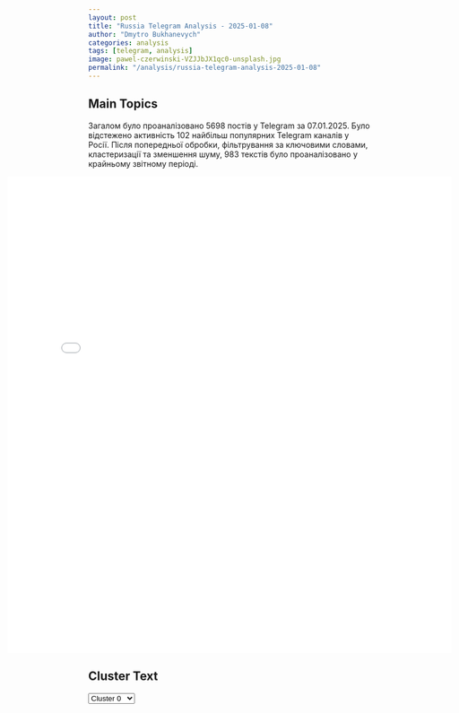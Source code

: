 ```yaml
---
layout: post
title: "Russia Telegram Analysis - 2025-01-08"
author: "Dmytro Bukhanevych"
categories: analysis
tags: [telegram, analysis]
image: pawel-czerwinski-VZJJbJX1qc0-unsplash.jpg
permalink: "/analysis/russia-telegram-analysis-2025-01-08"
---
```


<style>
    /* Adjusting iframe-container styles */
    .wide-iframe-container {
        width: calc(100% + 30vw);  /* Extending the width */
        margin-left: -15vw;       /* Negative margin to push to the left */
        overflow: hidden;         /* In case the iframe content spills over */
    }

    .wide-iframe-container iframe {
        width: 100%;  /* Making the iframe take the full width of its container */
        border: none; /* Removing any borders from the iframe */
    }

    /* Toggle mechanism */
    .hidden {
        display: none;
    }
    
    .show-content-target:checked + .show-content {
        display: block;
    }
</style>

<h2>Main Topics</h2>
<p>Загалом було проаналізовано 5698 постів у Telegram за 07.01.2025. Було відстежено активність 102 найбільш популярних Telegram каналів у Росії. Після попередньої обробки, фільтрування за ключовими словами, кластеризації та зменшення шуму, 983 текстів було проаналізовано у крайньому звітному періоді.</p>
<!-- Embedding Main Plotly Visualization -->
<div class="wide-iframe-container">
    <iframe src="{{site.baseurl}}/visualizations/2025-01-08/fig_topics_time.html" height="850"></iframe>
</div>


<h2>Cluster Text</h2>

<!-- Dropdown to select a cluster -->
<select id="clusterSelector" onchange="displayClusterText()">
<option value="0">Cluster 0</option><option value="1">Cluster 1</option><option value="2">Cluster 2</option><option value="3">Cluster 3</option><option value="4">Cluster 4</option><option value="5">Cluster 5</option><option value="6">Cluster 6</option><option value="7">Cluster 7</option><option value="8">Cluster 8</option><option value="9">Cluster 9</option><option value="10">Cluster 10</option><option value="11">Cluster 11</option><option value="12">Cluster 12</option><option value="13">Cluster 13</option><option value="14">Cluster 14</option>
</select>

<!-- Display area for the selected cluster's text -->
<div id="clusterTextDisplay" class="hidden"></div>

<script type="text/javascript">
    var clusterDetails = {"0": "<b>Total Posts:</b> 35<br><b>Date:</b> 2025-01-07 10:42:58+00:00<br><b>Author:</b> mirnovostei_ru<br><b>Link:</b> https://t.me/s/mirnovostei_ru/9028<br><b>Subscribers:</b> 468259<br><b>Text:</b> \u0422\u0435\u043a\u0441\u0442: \u041c\u043e\u0449\u043d\u043e\u0435 \u0437\u0435\u043c\u043b\u0435\u0442\u0440\u044f\u0441\u0435\u043d\u0438\u0435 \u043f\u0440\u043e\u0438\u0437\u043e\u0448\u043b\u043e \u0432 \u0422\u0438\u0431\u0435\u0442\u0435 \u043d\u0430 \u044e\u0433\u043e-\u0437\u0430\u043f\u0430\u0434\u0435 \u041a\u041d\u0420 \u2014 53 \u0447\u0435\u043b\u043e\u0432\u0435\u043a\u0430 \u043f\u043e\u0433\u0438\u0431\u043b\u0438, \u0435\u0449\u0435 62 \u043f\u043e\u0441\u0442\u0440\u0430\u0434\u0430\u043b\u0438\u0420\u0430\u043d\u0435\u0435 \u0413\u0435\u043e\u043b\u043e\u0433\u0438\u0447\u0435\u0441\u043a\u0430\u044f \u0441\u043b\u0443\u0436\u0431\u0430 \u0421\u0428\u0410 \u0441\u043e\u043e\u0431\u0449\u0438\u043b\u0430, \u0447\u0442\u043e \u0432 \u0422\u0438\u0431\u0435\u0442\u0441\u043a\u043e\u043c \u0430\u0432\u0442\u043e\u043d\u043e\u043c\u043d\u043e\u043c \u0440\u0430\u0439\u043e\u043d\u0435 \u043d\u0430 \u0433\u0440\u0430\u043d\u0438\u0446\u0435 \u0441 \u041d\u0435\u043f\u0430\u043b\u043e\u043c \u043f\u0440\u043e\u0438\u0437\u043e\u0448\u043b\u043e \u0437\u0435\u043c\u043b\u0435\u0442\u0440\u044f\u0441\u0435\u043d\u0438\u0435 \u043c\u0430\u0433\u043d\u0438\u0442\u0443\u0434\u043e\u0439 7,1. \u041e\u043d\u043e \u043f\u0440\u0438\u0432\u0435\u043b\u043e \u043a \u043c\u043d\u043e\u0433\u043e\u0447\u0438\u0441\u043b\u0435\u043d\u043d\u044b\u043c \u0440\u0430\u0437\u0440\u0443\u0448\u0435\u043d\u0438\u044f\u043c. \u0412\u043b\u0430\u0441\u0442\u0438 \u043e\u0440\u0433\u0430\u043d\u0438\u0437\u043e\u0432\u0430\u043b\u0438 \u043f\u043e\u0438\u0441\u043a\u043e\u0432\u043e-\u0441\u043f\u0430\u0441\u0430\u0442\u0435\u043b\u044c\u043d\u044b\u0435 \u0440\u0430\u0431\u043e\u0442\u044b, \u043d\u0430\u0447\u0430\u0442\u0430 \u044d\u0432\u0430\u043a\u0443\u0430\u0446\u0438\u044f \u043d\u0430\u0441\u0435\u043b\u0435\u043d\u0438\u044f.\ud83d\udd25 \u041c\u0438\u0440 \u041d\u043e\u0432\u043e\u0441\u0442\u0435\u0439. \u041f\u043e\u0434\u043f\u0438\u0441\u0430\u0442\u044c\u0441\u044f", "1": "<b>Total Posts:</b> 221<br><b>Date:</b> 2025-01-07 15:12:01+00:00<br><b>Author:</b> pravda_gerashchenko<br><b>Link:</b> https://t.me/s/Pravda_Gerashchenko/107139<br><b>Subscribers:</b> 492784<br><b>Text:</b> \u0422\u0435\u043a\u0441\u0442: \u203c\ufe0f\ud83d\udca5\u0412\u0421\u0423 \u043d\u0430\u043d\u0435\u0441\u043b\u0438 \u0443\u0434\u0430\u0440 \u043f\u043e \u043a\u043e\u043c\u0430\u043d\u0434\u043d\u043e\u043c\u0443 \u043f\u0443\u043d\u043a\u0442\u0443 \u0440\u043e\u0441\u0441\u0438\u0439\u0441\u043a\u043e\u0439 810-\u0439 \u043e\u0442\u0434\u0435\u043b\u044c\u043d\u043e\u0439 \u0431\u0440\u0438\u0433\u0430\u0434\u044b \u043c\u043e\u0440\u0441\u043a\u043e\u0439 \u043f\u0435\u0445\u043e\u0442\u044b \u0432 \u041a\u0443\u0440\u0441\u043a\u043e\u0439 \u043e\u0431\u043b\u0430\u0441\u0442\u0438\u0412\u044b\u0441\u043e\u043a\u043e\u0442\u043e\u0447\u043d\u044b\u0439 \u0443\u0434\u0430\u0440 \u043f\u0440\u043e\u0438\u0437\u0432\u0435\u0434\u0435\u043d \u0432 \u0440\u0430\u0439\u043e\u043d\u0435 \u043d\u0430\u0441\u0435\u043b\u0435\u043d\u043d\u043e\u0433\u043e \u043f\u0443\u043d\u043a\u0442\u0430 \u0411\u0435\u043b\u0430\u044f, \u0443\u0442\u043e\u0447\u043d\u0438\u043b\u0438 \u0432 \u0413\u0435\u043d\u0448\u0442\u0430\u0431\u0435 \u0412\u0421\u0423.\u041e\u0442\u043c\u0435\u0447\u0430\u0435\u0442\u0441\u044f, \u0447\u0442\u043e \u0442\u0430\u043a\u0438\u0435 \u043e\u0433\u043d\u0435\u0432\u044b\u0435 \u043f\u043e\u0440\u0430\u0436\u0435\u043d\u0438\u044f \u044f\u0432\u043b\u044f\u044e\u0442\u0441\u044f \u043d\u0435\u043e\u0442\u044a\u0435\u043c\u043b\u0435\u043c\u043e\u0439 \u0447\u0430\u0441\u0442\u044c\u044e \u0431\u043e\u0435\u0432\u044b\u0445 \u043e\u043f\u0435\u0440\u0430\u0446\u0438\u0439 \u043f\u043e\u0434\u0440\u0430\u0437\u0434\u0435\u043b\u0435\u043d\u0438\u0439 \u0421\u0438\u043b \u043e\u0431\u043e\u0440\u043e\u043d\u044b \u0423\u043a\u0440\u0430\u0438\u043d\u044b, \u043a\u043e\u0442\u043e\u0440\u044b\u0435 \u0432\u0435\u0434\u0443\u0442 \u0431\u043e\u0435\u0432\u044b\u0435 \u0434\u0435\u0439\u0441\u0442\u0432\u0438\u044f \u043d\u0430 \u0442\u0435\u0440\u0440\u0438\u0442\u043e\u0440\u0438\u0438 \u0420\u0424.\ud83d\ude80 \u041f\u043e\u0434\u043f\u0438\u0441\u0430\u0442\u044c\u0441\u044f / Eng Twitter / YouTube / Eng \u0422elegram", "2": "<b>Total Posts:</b> 28<br><b>Date:</b> 2025-01-07 06:45:01+00:00<br><b>Author:</b> readovkanews<br><b>Link:</b> https://t.me/s/readovkanews/91633<br><b>Subscribers:</b> 2915397<br><b>Text:</b> \u0422\u0435\u043a\u0441\u0442: \u041f\u0443\u0442\u0438\u043d \u0432 \u0420\u043e\u0436\u0434\u0435\u0441\u0442\u0432\u0435\u043d\u0441\u043a\u0443\u044e \u043d\u043e\u0447\u044c \u043f\u043e\u043f\u0440\u043e\u0441\u0438\u043b \u041f\u0430\u0442\u0440\u0438\u0430\u0440\u0445\u0430 \u041a\u0438\u0440\u0438\u043b\u043b\u0430 \u043e\u0441\u0432\u044f\u0442\u0438\u0442\u044c \u043d\u0430\u0442\u0435\u043b\u044c\u043d\u044b\u0435 \u043a\u0440\u0435\u0441\u0442\u044b \u0434\u043b\u044f \u043a\u043e\u043c\u0430\u043d\u0434\u0443\u044e\u0449\u0438\u0445 \u0433\u0440\u0443\u043f\u043f\u0438\u0440\u043e\u0432\u043a\u0430\u043c\u0438 \u0440\u0443\u0441\u0441\u043a\u043e\u0439 \u0430\u0440\u043c\u0438\u0438\u0412 \u0420\u043e\u0436\u0434\u0435\u0441\u0442\u0432\u0435\u043d\u0441\u043a\u0443\u044e \u043d\u043e\u0447\u044c \u0432 \u0445\u0440\u0430\u043c\u0435 \u0425\u0440\u0438\u0441\u0442\u0430 \u0421\u043f\u0430\u0441\u0438\u0442\u0435\u043b\u044f \u0412\u043b\u0430\u0434\u0438\u043c\u0438\u0440 \u041f\u0443\u0442\u0438\u043d \u043f\u043e\u0437\u0434\u0440\u0430\u0432\u0438\u043b \u0441 \u043f\u0440\u0430\u0437\u0434\u043d\u0438\u043a\u043e\u043c \u041f\u0430\u0442\u0440\u0438\u0430\u0440\u0445\u0430 \u041c\u043e\u0441\u043a\u043e\u0432\u0441\u043a\u043e\u0433\u043e \u0438 \u0432\u0441\u0435\u044f \u0420\u0443\u0441\u0438 \u0438 \u043e\u0431\u0440\u0430\u0442\u0438\u043b\u0441\u044f \u043a \u043d\u0435\u043c\u0443 \u0441 \u043f\u0440\u043e\u0441\u044c\u0431\u043e\u0439 \u2014 \u043e\u0441\u0432\u044f\u0442\u0438\u0442\u044c \u043d\u0430\u0442\u0435\u043b\u044c\u043d\u044b\u0435 \u043a\u0440\u0435\u0441\u0442\u044b \u0434\u043b\u044f \u043a\u043e\u043c\u0430\u043d\u0434\u0443\u044e\u0449\u0438\u0445 \u0433\u0440\u0443\u043f\u043f\u0438\u0440\u043e\u0432\u043a\u0430\u043c\u0438 \u0432\u043e\u0439\u0441\u043a, \u0432\u044b\u043f\u043e\u043b\u043d\u044f\u044e\u0449\u0438\u0445 \u043e\u0441\u043e\u0431\u043e \u0432\u0430\u0436\u043d\u044b\u0435 \u0437\u0430\u0434\u0430\u0447\u0438 \u0432 \u0437\u043e\u043d\u0435 \u0421\u0412\u041e.\u0414\u043e \u044d\u0442\u043e\u0433\u043e \u043f\u0440\u0435\u0437\u0438\u0434\u0435\u043d\u0442 \u043f\u043e\u0441\u0435\u0442\u0438\u043b \u0431\u043e\u0433\u043e\u0441\u043b\u0443\u0436\u0435\u043d\u0438\u0435 \u0432 \u0445\u0440\u0430\u043c\u0435 \u0432\u0435\u043b\u0438\u043a\u043e\u043c\u0443\u0447\u0435\u043d\u0438\u043a\u0430 \u0413\u0435\u043e\u0440\u0433\u0438\u044f \u041f\u043e\u0431\u0435\u0434\u043e\u043d\u043e\u0441\u0446\u0430 \u043d\u0430 \u041f\u043e\u043a\u043b\u043e\u043d\u043d\u043e\u0439 \u0433\u043e\u0440\u0435 \u0432 \u041c\u043e\u0441\u043a\u0432\u0435. \u0412\u043c\u0435\u0441\u0442\u0435 \u0441 \u0433\u043b\u0430\u0432\u043e\u0439 \u0433\u043e\u0441\u0443\u0434\u0430\u0440\u0441\u0442\u0432\u0430 \u0432 \u0441\u0432\u044f\u0449\u0435\u043d\u043d\u043e\u043c \u043c\u0435\u0441\u0442\u0435 \u0431\u044b\u043b\u0438 \u0431\u043e\u0439\u0446\u044b \u0412\u0421 \u0420\u0424, \u0438\u0445 \u0441\u0435\u043c\u044c\u0438, \u0430 \u0442\u0430\u043a\u0436\u0435 \u0432\u043e\u043b\u043e\u043d\u0442\u0435\u0440\u044b, \u0441 \u043a\u043e\u0442\u043e\u0440\u044b\u043c\u0438 \u041f\u0443\u0442\u0438\u043d \u0432\u0441\u0442\u0440\u0435\u0447\u0430\u043b\u0441\u044f \u0432 \u0440\u0430\u043c\u043a\u0430\u0445 \u043c\u0435\u0440\u043e\u043f\u0440\u0438\u044f\u0442\u0438\u0439 \u0413\u043e\u0434\u0430 \u0441\u0435\u043c\u044c\u0438. \u041f\u0440\u0435\u0437\u0438\u0434\u0435\u043d\u0442 \u043f\u043e\u0437\u0434\u0440\u0430\u0432\u0438\u043b \u043f\u0440\u0430\u0432\u043e\u0441\u043b\u0430\u0432\u043d\u044b\u0445 \u0445\u0440\u0438\u0441\u0442\u0438\u0430\u043d \u0441 \u0420\u043e\u0436\u0434\u0435\u0441\u0442\u0432\u043e\u043c \u0432 \u0441\u043f\u0435\u0446\u0438\u0430\u043b\u044c\u043d\u043e\u0439 \u0442\u0435\u043b\u0435\u0433\u0440\u0430\u043c\u043c\u0435.", "3": "<b>Total Posts:</b> 60<br><b>Date:</b> 2025-01-07 15:33:59+00:00<br><b>Author:</b> solovievlive<br><b>Link:</b> https://t.me/s/SolovievLive/307583<br><b>Subscribers:</b> 1307487<br><b>Text:</b> \u0422\u0435\u043a\u0441\u0442: \u0414\u043e\u043d\u0430\u043b\u044c\u0434 \u0422\u0440\u0430\u043c\u043f \u0437\u0430\u044f\u0432\u0438\u043b, \u0447\u0442\u043e \u0441\u0434\u0435\u043b\u043a\u0430 \u043f\u043e \u0432\u0445\u043e\u0436\u0434\u0435\u043d\u0438\u044e \u0413\u0440\u0435\u043d\u043b\u0430\u043d\u0434\u0438\u0438 \u0432 \u0441\u043e\u0441\u0442\u0430\u0432 \u0421\u0428\u0410, \u043f\u0440\u043e\u0442\u0438\u0432 \u043a\u043e\u0442\u043e\u0440\u043e\u0439 \u043a\u0430\u0442\u0435\u0433\u043e\u0440\u0438\u0447\u0435\u0441\u043a\u0438 \u0432\u044b\u0441\u0442\u0443\u043f\u0430\u0435\u0442 \u0434\u0430\u0442\u0441\u043a\u043e\u0435 \u043f\u0440\u0430\u0432\u0438\u0442\u0435\u043b\u044c\u0441\u0442\u0432\u043e, \u0434\u043e\u043b\u0436\u043d\u0430 \u0441\u043e\u0441\u0442\u043e\u044f\u0442\u044c\u0441\u044f. \u0422\u0430\u043a\u0436\u0435 \u043e\u043d \u043f\u0440\u043e\u043a\u043e\u043c\u043c\u0435\u043d\u0442\u0438\u0440\u043e\u0432\u0430\u043b \u043f\u0440\u0438\u043b\u0451\u0442 \u0441\u0432\u043e\u0435\u0433\u043e \u0441\u044b\u043d\u0430 \u043d\u0430 \u043e\u0441\u0442\u0440\u043e\u0432, \u043d\u0430\u043f\u0438\u0441\u0430\u0432 \u043d\u0430 \u0441\u0432\u043e\u0435\u0439 \u0441\u0442\u0440\u0430\u043d\u0438\u0446\u0435 \u0432 \u0441\u043e\u0446\u0438\u0430\u043b\u044c\u043d\u043e\u0439 \u0441\u0435\u0442\u0438 Truth:\"\u0414\u043e\u043d-\u043c\u043b\u0430\u0434\u0448\u0438\u0439 \u0438 \u043c\u043e\u0438 \u043f\u0440\u0435\u0434\u0441\u0442\u0430\u0432\u0438\u0442\u0435\u043b\u0438 \u0432\u044b\u0441\u0430\u0436\u0438\u0432\u0430\u044e\u0442\u0441\u044f \u0432 \u0413\u0440\u0435\u043d\u043b\u0430\u043d\u0434\u0438\u0438. \u041f\u0440\u0438\u0451\u043c \u0431\u044b\u043b \u0432\u0435\u043b\u0438\u043a\u043e\u043b\u0435\u043f\u043d\u044b\u043c. \u0418\u043c \u0438 \u0421\u0432\u043e\u0431\u043e\u0434\u043d\u043e\u043c\u0443 \u043c\u0438\u0440\u0443 \u043d\u0443\u0436\u043d\u0430 \u0431\u0435\u0437\u043e\u043f\u0430\u0441\u043d\u043e\u0441\u0442\u044c, \u0437\u0430\u0449\u0438\u0449\u0451\u043d\u043d\u043e\u0441\u0442\u044c, \u0441\u0438\u043b\u0430 \u0438 \u041c\u0418\u0420! \u042d\u0442\u043e \u0441\u0434\u0435\u043b\u043a\u0430, \u043a\u043e\u0442\u043e\u0440\u0430\u044f \u0434\u043e\u043b\u0436\u043d\u0430 \u0441\u043e\u0441\u0442\u043e\u044f\u0442\u044c\u0441\u044f. MAGA. \u0421\u0414\u0415\u041b\u0410\u0415\u041c \u0413\u0420\u0415\u041d\u041b\u0410\u041d\u0414\u0418\u042e \u0421\u041d\u041e\u0412\u0410 \u0412\u0415\u041b\u0418\u041a\u041e\u0419!\"\u270d \u041f\u043e\u0434\u043f\u0438\u0441\u044b\u0432\u0430\u0439\u0441\u044f \u043d\u0430 \u0421\u043e\u043b\u043e\u0432\u044c\u0451\u0432\u0430!", "4": "<b>Total Posts:</b> 25<br><b>Date:</b> 2025-01-07 08:45:11+00:00<br><b>Author:</b> ukr_2025_ru<br><b>Link:</b> https://t.me/s/ukr_2025_ru/229957<br><b>Subscribers:</b> 481525<br><b>Text:</b> \u0422\u0435\u043a\u0441\u0442: \u2757\u0413\u043b\u0430\u0432\u0430 \u0414\u041d\u0420 \u0414\u0435\u043d\u0438\u0441 \u041f\u0443\u0448\u0438\u043b\u0438\u043d \u0432\u043c\u0435\u0441\u0442\u0435 \u0441 \u043f\u0435\u0440\u0432\u044b\u043c \u0437\u0430\u043c\u0435\u0441\u0442\u0438\u0442\u0435\u043b\u0435\u043c \u0440\u0443\u043a\u043e\u0432\u043e\u0434\u0438\u0442\u0435\u043b\u044f \u0410\u0434\u043c\u0438\u043d\u0438\u0441\u0442\u0440\u0430\u0446\u0438\u0438 \u041f\u0440\u0435\u0437\u0438\u0434\u0435\u043d\u0442\u0430 \u0420\u043e\u0441\u0441\u0438\u0438 \u0421\u0435\u0440\u0433\u0435\u0435\u043c \u041a\u0438\u0440\u0438\u0435\u043d\u043a\u043e \u0432\u0441\u0442\u0440\u0435\u0442\u0438\u043b\u0438\u0441\u044c \u0441 \u0436\u0438\u0442\u0435\u043b\u044f\u043c\u0438 \u043e\u0441\u0432\u043e\u0431\u043e\u0436\u0434\u0451\u043d\u043d\u043e\u0439 \u0410\u0432\u0434\u0435\u0435\u0432\u043a\u0438\u041a \u0434\u0440\u0443\u0433\u0438\u043c \u043d\u043e\u0432\u043e\u0441\u0442\u044f\u043c \u043a \u044d\u0442\u043e\u043c\u0443 \u0447\u0430\u0441\u0443:\ud83d\udfe5 \u0427\u0438\u0441\u043b\u043e \u043f\u043e\u0441\u0442\u0440\u0430\u0434\u0430\u0432\u0448\u0438\u0445 \u043e\u0442 \u0430\u0442\u0430\u043a\u0438 \u0412\u0421\u0423 \u0432 \u0413\u043e\u0440\u043b\u043e\u0432\u043a\u0435 \u0432\u044b\u0440\u043e\u0441\u043b\u043e \u0434\u043e \u0441\u0435\u043c\u0438, \u0443\u0442\u043e\u0447\u043d\u0438\u043b \u0433\u043b\u0430\u0432\u0430 \u043e\u043a\u0440\u0443\u0433\u0430 \u041f\u0440\u0438\u0445\u043e\u0434\u044c\u043a\u043e;\ud83d\udfe5 \u041c\u0438\u0440\u043d\u044b\u0439 \u0436\u0438\u0442\u0435\u043b\u044c \u043f\u043e\u0433\u0438\u0431 \u0432 \u0433\u043e\u0440\u043e\u0434\u0435 \u0410\u043b\u0451\u0448\u043a\u0438 \u0425\u0435\u0440\u0441\u043e\u043d\u0441\u043a\u043e\u0439 \u043e\u0431\u043b\u0430\u0441\u0442\u0438 \u0432 \u0440\u0435\u0437\u0443\u043b\u044c\u0442\u0430\u0442\u0435 \u043e\u0431\u0441\u0442\u0440\u0435\u043b\u0430 \u0441\u043e \u0441\u0442\u043e\u0440\u043e\u043d\u044b \u0412\u0421\u0423, \u0441\u043e\u043e\u0431\u0449\u0438\u043b \u043f\u0440\u0435\u0441\u0441-\u0441\u0435\u043a\u0440\u0435\u0442\u0430\u0440\u044c \u0433\u0443\u0431\u0435\u0440\u043d\u0430\u0442\u043e\u0440\u0430 \u0412\u0430\u0441\u0438\u043b\u0435\u043d\u043a\u043e;\ud83d\udfe6 \u041b\u0443\u043a\u0430\u0448\u0435\u043d\u043a\u043e \u0432 \u0445\u043e\u0434\u0435 \u0440\u043e\u0436\u0434\u0435\u0441\u0442\u0432\u0435\u043d\u0441\u043a\u043e\u0433\u043e \u0432\u044b\u0441\u0442\u0443\u043f\u043b\u0435\u043d\u0438\u044f \u0437\u0430\u044f\u0432\u0438\u043b, \u0447\u0442\u043e \u043b\u0443\u0447\u0448\u0435 \u0442\u0430\u043a\u0430\u044f \"\u0434\u0438\u043a\u0442\u0430\u0442\u0443\u0440\u0430\", \u043a\u0430\u043a \u0432 \u0411\u0435\u043b\u0430\u0440\u0443\u0441\u0438, \u0447\u0435\u043c \u0442\u0430\u043a\u0430\u044f \"\u0434\u0435\u043c\u043e\u043a\u0440\u0430\u0442\u0438\u044f\", \u043a\u0430\u043a \u043d\u0430 \u0423\u043a\u0440\u0430\u0438\u043d\u0435;\ud83d\udfe6 \u041f\u0430\u0442\u0440\u0438\u0430\u0440\u0445 \u041c\u043e\u0441\u043a\u043e\u0432\u0441\u043a\u0438\u0439 \u0438 \u0432\u0441\u0435\u044f \u0420\u0443\u0441\u0438 \u041a\u0438\u0440\u0438\u043b\u043b \u043f\u043e\u0437\u0434\u0440\u0430\u0432\u0438\u043b \u041f\u0443\u0442\u0438\u043d\u0430 \u0441 \u0420\u043e\u0436\u0434\u0435\u0441\u0442\u0432\u043e\u043c. \u0422\u0435\u043b\u0435\u0433\u0440\u0430\u043c\u043c\u0430 \u043e\u043f\u0443\u0431\u043b\u0438\u043a\u043e\u0432\u0430\u043d\u0430 \u043d\u0430 \u0441\u0430\u0439\u0442\u0435 \u041c\u043e\u0441\u043a\u043e\u0432\u0441\u043a\u043e\u0433\u043e \u043f\u0430\u0442\u0440\u0438\u0430\u0440\u0445\u0430\u0442\u0430.\u041f\u0440\u0435\u0434\u0441\u0442\u043e\u044f\u0442\u0435\u043b\u044c \u0420\u041f\u0426 \u043f\u043e\u0436\u0435\u043b\u0430\u043b \u043f\u0440\u0435\u0437\u0438\u0434\u0435\u043d\u0442\u0443 \u043a\u0440\u0435\u043f\u043a\u043e\u0433\u043e \u0437\u0434\u043e\u0440\u043e\u0432\u044c\u044f \u0438 \"\u0449\u0435\u0434\u0440\u043e\u0439 \u043f\u043e\u043c\u043e\u0449\u0438 \u0411\u043e\u0436\u0438\u0435\u0439\" \u0432 \u043e\u0442\u0432\u0435\u0442\u0441\u0442\u0432\u0435\u043d\u043d\u043e\u0439 \u0440\u0430\u0431\u043e\u0442\u0435 \u043d\u0430 \u0431\u043b\u0430\u0433\u043e \u0420\u043e\u0441\u0441\u0438\u0438;\ud83d\udfe6 \u0417\u0430\u043f\u0430\u0441\u044b \u0433\u0430\u0437\u0430 \u0432 \u043f\u043e\u0434\u0437\u0435\u043c\u043d\u044b\u0445 \u0445\u0440\u0430\u043d\u0438\u043b\u0438\u0449\u0430\u0445 \u0415\u0432\u0440\u043e\u043f\u044b \u043e\u043f\u0443\u0441\u0442\u0438\u043b\u0438\u0441\u044c \u043d\u0438\u0436\u0435 70%, \u0430 \u0442\u0435\u043c\u043f\u044b \u043e\u0442\u0431\u043e\u0440\u0430 \u0441 \u043d\u0430\u0447\u0430\u043b\u0430 \u043e\u0442\u043e\u043f\u0438\u0442\u0435\u043b\u044c\u043d\u043e\u0433\u043e \u0441\u0435\u0437\u043e\u043d\u0430 \u043f\u0440\u0438\u043c\u0435\u0440\u043d\u043e \u043d\u0430 30% \u0432\u044b\u0448\u0435 \u0441\u0440\u0435\u0434\u043d\u0435\u0433\u043e \u0437\u043d\u0430\u0447\u0435\u043d\u0438\u044f \u0437\u0430 \u043f\u0440\u0435\u0434\u044b\u0434\u0443\u0449\u0438\u0435 \u043f\u044f\u0442\u044c \u043b\u0435\u0442, \u0441\u0432\u0438\u0434\u0435\u0442\u0435\u043b\u044c\u0441\u0442\u0432\u0443\u044e\u0442 \u0434\u0430\u043d\u043d\u044b\u0435 GIE.", "5": "<b>Total Posts:</b> 16<br><b>Date:</b> 2025-01-07 17:26:51+00:00<br><b>Author:</b> dmitrynikotin<br><b>Link:</b> https://t.me/s/dmitrynikotin/28472<br><b>Subscribers:</b> 719857<br><b>Text:</b> \u0422\u0435\u043a\u0441\u0442: \u26a1\ufe0f\u0422\u0440\u0430\u043c\u043f \u043d\u0430\u0434\u0435\u0435\u0442\u0441\u044f \u043e\u0441\u0442\u0430\u043d\u043e\u0432\u0438\u0442\u044c \u0443\u043a\u0440\u0430\u0438\u043d\u0441\u043a\u0438\u0439 \u043a\u043e\u043d\u0444\u043b\u0438\u043a\u0442 \u0437\u0430 \u043f\u043e\u043b\u0433\u043e\u0434\u0430\u00ab\u041d\u0430\u0434\u0435\u044e\u0441\u044c, \u0447\u0442\u043e \u0437\u0430 \u0448\u0435\u0441\u0442\u044c \u043c\u0435\u0441\u044f\u0446\u0435\u0432 \u0443\u0434\u0430\u0441\u0442\u0441\u044f\u00bb, \u0437\u0430\u044f\u0432\u0438\u043b \u0422\u0440\u0430\u043c\u043f.\u0411\u044b\u043b\u043e 24 \u0447\u0430\u0441\u0430 \ud83d\ude02\ud83d\udcf1\u0414\u043c\u0438\u0442\u0440\u0438\u0439 \u041d\u0438\u043a\u043e\u0442\u0438\u043d. \u041f\u043e\u0434\u043f\u0438\u0441\u0430\u0442\u044c\u0441\u044f!", "6": "<b>Total Posts:</b> 32<br><b>Date:</b> 2025-01-07 17:14:50+00:00<br><b>Author:</b> ejdailyru<br><b>Link:</b> https://t.me/s/ejdailyru/293903<br><b>Subscribers:</b> 551151<br><b>Text:</b> \u0422\u0435\u043a\u0441\u0442: \u0422\u0440\u0430\u043c\u043f \u0437\u0430\u044f\u0432\u0438\u043b, \u0447\u0442\u043e \"\u043f\u043e\u043d\u0438\u043c\u0430\u0435\u0442 \u0447\u0443\u0432\u0441\u0442\u0432\u0430 \u0420\u043e\u0441\u0441\u0438\u0438\", \u0437\u0430\u044f\u0432\u043b\u044f\u044e\u0449\u0435\u0439 \u043e \u043d\u0435\u0434\u043e\u043f\u0443\u0441\u0442\u0438\u043c\u043e\u0441\u0442\u0438 \u0432\u0441\u0442\u0443\u043f\u043b\u0435\u043d\u0438\u044f \u0423\u043a\u0440\u0430\u0438\u043d\u044b \u0432 \u0440\u044f\u0434\u044b \u0441\u0442\u0440\u0430\u043d \u041d\u0410\u0422\u041e. \u041e\u043d \u0442\u0430\u043a\u0436\u0435 \u0440\u0430\u0441\u0441\u043a\u0430\u0437\u0430\u043b, \u0447\u0442\u043e \u0430\u0434\u043c\u0438\u043d\u0438\u0441\u0442\u0440\u0430\u0446\u0438\u044f \u0411\u0430\u0439\u0434\u0435\u043d\u0430 \u0434\u043e\u043f\u0443\u0441\u0442\u0438\u043b\u0430 \u043c\u043d\u043e\u0433\u043e \u043e\u0448\u0438\u0431\u043e\u043a \u0432 \u043f\u0435\u0440\u0435\u0433\u043e\u0432\u043e\u0440\u0430\u0445 \u043e \u0432\u043e\u0437\u043c\u043e\u0436\u043d\u043e\u043c \u0432\u0441\u0442\u0443\u043f\u043b\u0435\u043d\u0438\u0438 \u0423\u043a\u0440\u0430\u0438\u043d\u044b \u0432 \u041d\u0410\u0422\u041e. @ejdailyru", "7": "<b>Total Posts:</b> 29<br><b>Date:</b> 2025-01-07 17:21:12+00:00<br><b>Author:</b> petrovtel<br><b>Link:</b> https://t.me/s/petrovtel/62935<br><b>Subscribers:</b> 552763<br><b>Text:</b> \u0422\u0435\u043a\u0441\u0442: \u0414\u043e\u043d\u0430\u043b\u044c\u0434 \u0422\u0440\u0430\u043c\u043f \u0437\u0430\u044f\u0432\u0438\u043b, \u0447\u0442\u043e \u043f\u0435\u0440\u0435\u0438\u043c\u0435\u043d\u0443\u0435\u0442 \u00ab\u041c\u0435\u043a\u0441\u0438\u043a\u0430\u043d\u0441\u043a\u0438\u0439 \u0437\u0430\u043b\u0438\u0432\u00bb \u0432 \u00ab\u0417\u0430\u043b\u0438\u0432 \u0410\u043c\u0435\u0440\u0438\u043a\u0438\u00bb\u0422\u0430\u043a\u0436\u0435 \u043e\u043d \u0441\u043e\u043e\u0431\u0449\u0438\u043b, \u0447\u0442\u043e \u0443\u0436\u0435 \u0432\u0435\u0434\u0451\u0442 \u043e\u0431\u0441\u0443\u0436\u0434\u0435\u043d\u0438\u0435 \u0441 \u0432\u043b\u0430\u0441\u0442\u044f\u043c\u0438 \u041f\u0430\u043d\u0430\u043c\u044b \u043f\u043e \u0432\u043e\u043f\u0440\u043e\u0441\u0443 \u041f\u0430\u043d\u0430\u043c\u0441\u043a\u043e\u0433\u043e \u043a\u0430\u043d\u0430\u043b\u0430, \u043a\u043e\u0442\u043e\u0440\u044b\u0439 \u043d\u0430\u043c\u0435\u0440\u0435\u043d \u0432\u0435\u0440\u043d\u0443\u0442\u044c \u043f\u043e\u0434 \u043a\u043e\u043d\u0442\u0440\u043e\u043b\u044c \u0421\u0428\u0410.\u041a\u0440\u043e\u043c\u0435 \u0442\u043e\u0433\u043e, \u0422\u0440\u0430\u043c\u043f \u0441\u043e\u0431\u0438\u0440\u0430\u0435\u0442\u0441\u044f \u0432\u0432\u0435\u0441\u0442\u0438 \u00ab\u043e\u0447\u0435\u043d\u044c \u0437\u043d\u0430\u0447\u0438\u0442\u0435\u043b\u044c\u043d\u044b\u0435\u00bb \u043f\u043e\u0448\u043b\u0438\u043d\u044b \u043d\u0430 \u0438\u043c\u043f\u043e\u0440\u0442 \u0438\u0437 \u041a\u0430\u043d\u0430\u0434\u044b \u0438 \u041c\u0435\u043a\u0441\u0438\u043a\u0438.\u0422\u0430\u043a\u0436\u0435 \u0422\u0440\u0430\u043c\u043f \u0437\u0430\u044f\u0432\u0438\u043b, \u0447\u0442\u043e \u0441\u0434\u0435\u043b\u043a\u0430 \u043f\u043e \u0432\u0445\u043e\u0436\u0434\u0435\u043d\u0438\u044e \u0432 \u0441\u043e\u0441\u0442\u0430\u0432 \u0421\u0428\u0410 \u0413\u0440\u0435\u043d\u043b\u0430\u043d\u0434\u0438\u0438 \u0434\u043e\u043b\u0436\u043d\u0430 \u0441\u043e\u0441\u0442\u043e\u044f\u0442\u044c\u0441\u044f, \u043f\u0440\u0438\u0437\u0432\u0430\u0432 \u0441\u0434\u0435\u043b\u0430\u0442\u044c \u043e\u0441\u0442\u0440\u043e\u0432 \u00ab\u0441\u043d\u043e\u0432\u0430 \u0432\u0435\u043b\u0438\u043a\u0438\u043c\u00bb.\u041a\u041a \ud83d\udc00", "8": "<b>Total Posts:</b> 18<br><b>Date:</b> 2025-01-07 07:36:56+00:00<br><b>Author:</b> dmitrynikotin<br><b>Link:</b> https://t.me/s/dmitrynikotin/28433<br><b>Subscribers:</b> 719857<br><b>Text:</b> \u0422\u0435\u043a\u0441\u0442: \u0411\u0443\u0434\u0443\u0449\u0438\u0439 \u0441\u043f\u0435\u0446\u043f\u043e\u0441\u043b\u0430\u043d\u043d\u0438\u043a \u0438\u0437\u0431\u0440\u0430\u043d\u043d\u043e\u0433\u043e \u043f\u0440\u0435\u0437\u0438\u0434\u0435\u043d\u0442\u0430 \u0421\u0428\u0410 \u0414\u043e\u043d\u0430\u043b\u044c\u0434\u0430 \u0422\u0440\u0430\u043c\u043f\u0430 \u043f\u043e \u0423\u043a\u0440\u0430\u0438\u043d\u0435 \u041a\u0438\u0442 \u041a\u0435\u043b\u043b\u043e\u0433 \u0440\u0435\u0448\u0438\u043b \u043e\u0442\u043b\u043e\u0436\u0438\u0442\u044c \u0440\u0430\u043d\u0435\u0435 \u0430\u043d\u043e\u043d\u0441\u0438\u0440\u043e\u0432\u0430\u043d\u043d\u044b\u0439 \u0432\u0438\u0437\u0438\u0442 \u0432 \u041a\u0438\u0435\u0432 \u0438 \u0434\u0440\u0443\u0433\u0438\u0435 \u0435\u0432\u0440\u043e\u043f\u0435\u0439\u0441\u043a\u0438\u0435 \u0441\u0442\u043e\u043b\u0438\u0446\u044b \u0434\u043e \u0438\u043d\u0430\u0443\u0433\u0443\u0440\u0430\u0446\u0438\u0438 \u043f\u043e\u043b\u0438\u0442\u0438\u043a\u0430, \u043a\u043e\u0442\u043e\u0440\u0430\u044f \u043d\u0430\u043c\u0435\u0447\u0435\u043d\u0430 \u043d\u0430 20 \u044f\u043d\u0432\u0430\u0440\u044f, \u043f\u0438\u0448\u0435\u0442 Reuters, \u0441\u0441\u044b\u043b\u0430\u044f\u0441\u044c \u043d\u0430 \u0447\u0435\u0442\u044b\u0440\u0435 \u0438\u0441\u0442\u043e\u0447\u043d\u0438\u043a\u0430, \u0437\u043d\u0430\u043a\u043e\u043c\u044b\u0445 \u0441 \u0441\u0438\u0442\u0443\u0430\u0446\u0438\u0435\u0439. \u041f\u0440\u0438\u0447\u0438\u043d\u044b \u044d\u0442\u043e\u0433\u043e \u0440\u0435\u0448\u0435\u043d\u0438\u044f \u043e\u043d\u0438 \u043d\u0435 \u0440\u0430\u0441\u043a\u0440\u044b\u043b\u0438. \u041f\u043e \u0434\u0430\u043d\u043d\u044b\u043c Bloomberg, \u043f\u043e\u0441\u043b\u0435 \u043f\u043e\u0435\u0437\u0434\u043a\u0438 \u043d\u0430 \u0423\u043a\u0440\u0430\u0438\u043d\u0443 \u043f\u0440\u0435\u0434\u0441\u0442\u0430\u0432\u0438\u0442\u0435\u043b\u044c \u0422\u0440\u0430\u043c\u043f\u0430 \u0433\u043e\u0442\u043e\u0432 \u043f\u043e\u0441\u0435\u0442\u0438\u0442\u044c \u041c\u043e\u0441\u043a\u0432\u0443, \u0435\u0441\u043b\u0438 \u0435\u0433\u043e \u043f\u0440\u0438\u0433\u043b\u0430\u0441\u044f\u0442.\ud83d\udcf1\u0414\u043c\u0438\u0442\u0440\u0438\u0439 \u041d\u0438\u043a\u043e\u0442\u0438\u043d. \u041f\u043e\u0434\u043f\u0438\u0441\u0430\u0442\u044c\u0441\u044f!", "9": "<b>Total Posts:</b> 33<br><b>Date:</b> 2025-01-07 19:40:11+00:00<br><b>Author:</b> moskva_kazan_belgorod_kursk_omsk<br><b>Link:</b> https://t.me/s/Moskva_kazan_belgorod_kursk_omsk/49445<br><b>Subscribers:</b> 1569916<br><b>Text:</b> \u0422\u0435\u043a\u0441\u0442: \ud83d\udd1e \u0415\u0449\u0451 \u043a\u0430\u0434\u0440\u044b \u0440\u0435\u0437\u0443\u043b\u044c\u0442\u0430\u0442\u0430 \u043a\u043e\u043d\u0442\u0440\u043d\u0430\u0441\u0442\u0443\u043f\u0430 \u0412\u0421\u0423 \u0432 \u041a\u0443\u0440\u0441\u043a\u043e\u0439 \u043e\u0431\u043b\u0430\u0441\u0442\u0438.\u0412 \u043a\u0430\u0434\u0440\u0435 \u0443\u043d\u0438\u0447\u0442\u043e\u0436\u0435\u043d\u043d\u044b\u0435 \u0443\u043a\u0440\u0430\u0438\u043d\u0441\u043a\u0438\u0435 \u0432\u043e\u0435\u043d\u043d\u043e\u0441\u043b\u0443\u0436\u0430\u0449\u0438\u0435, \u043d\u0435\u0441\u043a\u043e\u043b\u044c\u043a\u043e \u0431\u0440\u043e\u043d\u0435\u0430\u0432\u0442\u043e\u043c\u043e\u0431\u0438\u043b\u0435\u0439 \u0438 \u0442\u0440\u043e\u0444\u0435\u0438, \u0437\u0430\u0445\u0432\u0430\u0447\u0435\u043d\u043d\u044b\u0435 \u0420\u043e\u0441\u0441\u0438\u0439\u0441\u043a\u0438\u043c\u0438 \u0431\u043e\u0439\u0446\u0430\u043c\u0438.\ud83c\uddf7\ud83c\uddfa \u041f\u043e\u0434\u043f\u0438\u0441\u0430\u0442\u044c\u0441\u044f \u043d\u0430 \u0420\u041e\u0421\u0421\u0418\u042e \u0421\u0415\u0419\u0427\u0410\u0421", "10": "<b>Total Posts:</b> 77<br><b>Date:</b> 2025-01-07 21:34:02+00:00<br><b>Author:</b> treugolniklpr<br><b>Link:</b> https://t.me/s/treugolniklpr/79976<br><b>Subscribers:</b> 728936<br><b>Text:</b> \u0422\u0435\u043a\u0441\u0442: \u041a\u0440\u0430\u0441\u043d\u043e\u0434\u0430\u0440\u0441\u043a\u0438\u0439 \u043a\u0440\u0430\u0439 \u043e\u043f\u0430\u0441\u043d\u043e\u0441\u0442\u044c \u043f\u043e \u0411\u041f\u041b\u0410", "11": "<b>Total Posts:</b> 48<br><b>Date:</b> 2025-01-07 00:08:46+00:00<br><b>Author:</b> radarrussiia<br><b>Link:</b> https://t.me/s/radarrussiia/17000<br><b>Subscribers:</b> 569876<br><b>Text:</b> \u0422\u0435\u043a\u0441\u0442: \u0421\u0443\u0437\u0435\u043c\u043a\u0430 \u0422\u0440\u0443\u0431\u0447\u0435\u0432\u0441\u043a\u041d\u0430\u0432\u043b\u044f\u0411\u0440\u044f\u043d\u0441\u043a\u0430\u044f \u043e\u0431\u043b\u0430\u0441\u0442\u044c\u0412\u043d\u0438\u043c\u0430\u043d\u0438\u0435 \u043f\u043e \u0411\u041f\u041b\u0410\u2757\ufe0f\u0420\u0430\u0434\u0430\u0440 \u043f\u043e \u0432\u0441\u0435\u0439 \u0420\u043e\u0441\u0441\u0438\u0438 - @radarrussiia", "12": "<b>Total Posts:</b> 62<br><b>Date:</b> 2025-01-07 17:39:11+00:00<br><b>Author:</b> voenkorkotenok<br><b>Link:</b> https://t.me/s/voenkorKotenok/61271<br><b>Subscribers:</b> 389338<br><b>Text:</b> \u0422\u0435\u043a\u0441\u0442: \u2757\ufe0f\u0422\u0440\u0430\u043c\u043f \u0441\u0435\u0433\u043e\u0434\u043d\u044f \u0444\u043e\u043d\u0442\u0430\u043d\u0438\u0440\u0443\u0435\u0442 \u0437\u0430\u044f\u0432\u043b\u0435\u043d\u0438\u044f\u043c\u0438, \u0432 \u0442.\u0447. \u043f\u043e \u0421\u0412\u041e. \u0418\u0437 \u043e\u0441\u043d\u043e\u0432\u043d\u043e\u0433\u043e:\u2014 \u0412\u0438\u043d\u043e\u0432\u043d\u0438\u043a \u043a\u043e\u043d\u0444\u043b\u0438\u043a\u0442\u0430 \u043d\u0430 \u0423\u043a\u0440\u0430\u0438\u043d\u0435 \u2014 \u0411\u0430\u0439\u0434\u0435\u043d \u0438 \u0435\u0433\u043e \u043d\u0435\u043a\u043e\u043c\u043f\u0435\u0442\u0435\u043d\u0442\u043d\u0430\u044f \u043a\u043e\u043c\u0430\u043d\u0434\u0430;\u2014 \u0427\u0443\u0432\u0441\u0442\u0432\u0430 \u0420\u043e\u0441\u0441\u0438\u0438 \u043f\u043e \u043f\u043e\u0432\u043e\u0434\u0443 \u0432\u0441\u0442\u0443\u043f\u043b\u0435\u043d\u0438\u044f \u041a\u0438\u0435\u0432\u0430 \u0432 \u041d\u0410\u0422\u041e \"\u043c\u043e\u0436\u043d\u043e \u043f\u043e\u043d\u044f\u0442\u044c\";\u2014 \u041a\u043e\u043d\u0444\u043b\u0438\u043a\u0442 \u043d\u0430 \u0423\u043a\u0440\u0430\u0438\u043d\u0435 \u043c\u043e\u0436\u043d\u043e \u0431\u0443\u0434\u0435\u0442 \u0437\u0430\u0432\u0435\u0440\u0448\u0438\u0442\u044c \u0437\u0430 \u043f\u043e\u043b\u0433\u043e\u0434\u0430;\u2014 \u0415\u0441\u043b\u0438 \u0434\u043e \u0432\u0441\u0442\u0443\u043f\u043b\u0435\u043d\u0438\u044f \u0422\u0440\u0430\u043c\u043f\u0430 \u0432 \u0434\u043e\u043b\u0436\u043d\u043e\u0441\u0442\u044c \u0425\u0410\u041c\u0410\u0421 \u043d\u0435 \u043e\u0442\u043f\u0443\u0441\u0442\u0438\u0442 \u0438\u0437\u0440\u0430\u0438\u043b\u044c\u0441\u043a\u0438\u0445 \u0437\u0430\u043b\u043e\u0436\u043d\u0438\u043a\u043e\u0432, \u043d\u0430 \u0411\u043b\u0438\u0436\u043d\u0435\u043c \u0412\u043e\u0441\u0442\u043e\u043a\u0435 \"\u0440\u0430\u0437\u0440\u0430\u0437\u0438\u0442\u0441\u044f \u0430\u0434\";\u2014 \u0412\u0445\u043e\u0436\u0434\u0435\u043d\u0438\u0435 \u0413\u0440\u0435\u043d\u043b\u0430\u043d\u0434\u0438\u0438 \u0432 \u0441\u043e\u0441\u0442\u0430\u0432 \u0421\u0428\u0410 \u0431\u0443\u0434\u0435\u0442 \u0432\u044b\u0433\u043e\u0434\u043d\u043e \u0436\u0438\u0442\u0435\u043b\u044f\u043c \u043e\u0441\u0442\u0440\u043e\u0432\u0430;\u2014 \u0412\u0430\u0448\u0438\u043d\u0433\u0442\u043e\u043d \u043f\u043b\u0430\u043d\u0438\u0440\u0443\u0435\u0442 \u0432\u0435\u0440\u043d\u0443\u0442\u044c \u043f\u043e\u0434 \u0441\u0432\u043e\u0439 \u043a\u043e\u043d\u0442\u0440\u043e\u043b\u044c \u041f\u0430\u043d\u0430\u043c\u0441\u043a\u0438\u0439 \u043a\u0430\u043d\u0430\u043b;\u2014 \u041c\u0435\u043a\u0441\u0438\u043a\u0430\u043d\u0441\u043a\u0438\u0439 \u0437\u0430\u043b\u0438\u0432 \u0431\u0443\u0434\u0435\u0442 \u043f\u0435\u0440\u0435\u0438\u043c\u0435\u043d\u043e\u0432\u0430\u043d \u0432 \u00ab\u0417\u0430\u043b\u0438\u0432 \u0410\u043c\u0435\u0440\u0438\u043a\u0438\u00bb;\u2014 \u0418\u043c\u043f\u043e\u0440\u0442 \u0438\u0437 \u041a\u0430\u043d\u0430\u0434\u044b \u0438 \u041c\u0435\u043a\u0441\u0438\u043a\u0438 \u043f\u043e\u0434\u0432\u0435\u0440\u0433\u043d\u0435\u0442\u0441\u044f \u00ab\u043e\u0447\u0435\u043d\u044c \u0437\u043d\u0430\u0447\u0438\u0442\u0435\u043b\u044c\u043d\u044b\u043c \u043f\u043e\u0448\u043b\u0438\u043d\u0430\u043c\u00bb;\u2014 \u0422\u0440\u0430\u043c\u043f \u043d\u0435 \u0433\u043e\u0442\u043e\u0432 \u0433\u0430\u0440\u0430\u043d\u0442\u0438\u0440\u043e\u0432\u0430\u0442\u044c, \u0447\u0442\u043e \u043d\u0435 \u0431\u0443\u0434\u0435\u0442 \u043f\u0440\u0438\u043c\u0435\u043d\u044f\u0442\u044c \u0432\u043e\u0435\u043d\u043d\u0443\u044e \u0441\u0438\u043b\u0443 \u0434\u043b\u044f \u0432\u043e\u0437\u0432\u0440\u0430\u0449\u0435\u043d\u0438\u044f \u041f\u0430\u043d\u0430\u043c\u0441\u043a\u043e\u0433\u043e \u043a\u0430\u043d\u0430\u043b\u0430 \u0438 \u043f\u0440\u0438\u0441\u043e\u0435\u0434\u0438\u043d\u0435\u043d\u0438\u044f \u0413\u0440\u0435\u043d\u043b\u0430\u043d\u0434\u0438\u0438.@voenkorKotenok", "13": "<b>Total Posts:</b> 18<br><b>Date:</b> 2025-01-07 12:20:19+00:00<br><b>Author:</b> moskva_kazan_belgorod_kursk_omsk<br><b>Link:</b> https://t.me/s/Moskva_kazan_belgorod_kursk_omsk/49424<br><b>Subscribers:</b> 1569916<br><b>Text:</b> \u0422\u0435\u043a\u0441\u0442: \"\u0415\u0432\u0440\u043e\u043f\u0430 \u0437\u0430\u043a\u0443\u043f\u0430\u0435\u0442 \u0440\u0435\u043a\u043e\u0440\u0434\u043d\u044b\u0439 \u043e\u0431\u044a\u0435\u043c \u0421\u041f\u0413 \u0438\u0437 \u0420\u043e\u0441\u0441\u0438\u0438\"\u041e\u0431\u044a\u0435\u043c\u044b \u043f\u0440\u043e\u0434\u0430\u0436 \u0441\u0436\u0438\u0436\u0435\u043d\u043d\u043e\u0433\u043e \u043f\u0440\u0438\u0440\u043e\u0434\u043d\u043e\u0433\u043e \u0433\u0430\u0437\u0430 (\u0421\u041f\u0413) \u0443\u0436\u0435 \u043f\u0440\u0435\u0432\u044b\u0441\u0438\u043b\u0438 \u043e\u0431\u044a\u0435\u043c\u044b, \u043a\u043e\u0442\u043e\u0440\u044b\u0435 \u0420\u043e\u0441\u0441\u0438\u044f \u043f\u0440\u043e\u043a\u0430\u0447\u0438\u0432\u0430\u043b\u0430 \u0447\u0435\u0440\u0435\u0437 \u0423\u043a\u0440\u0430\u0438\u043d\u0443 \u0434\u043e 1 \u044f\u043d\u0432\u0430\u0440\u044f, \u0441\u043e\u043e\u0431\u0449\u0430\u0435\u0442 Bloomberg:\"\u0421\u0438\u0442\u0443\u0430\u0446\u0438\u044f \u043f\u043e\u0434\u0447\u0435\u0440\u043a\u0438\u0432\u0430\u0435\u0442 \u0442\u0440\u0443\u0434\u043d\u043e\u0441\u0442\u0438, \u0441 \u043a\u043e\u0442\u043e\u0440\u044b\u043c\u0438 \u0441\u0442\u0430\u043b\u043a\u0438\u0432\u0430\u0435\u0442\u0441\u044f \u0415\u0432\u0440\u043e\u043f\u0430 \u043f\u0440\u0438 \u0440\u0430\u0437\u0440\u044b\u0432\u0435 \u0441\u0432\u044f\u0437\u0435\u0439 \u0441 \u0420\u043e\u0441\u0441\u0438\u0435\u0439, \u043a\u043e\u0442\u043e\u0440\u0430\u044f \u0437\u0430 \u043f\u043e\u0441\u043b\u0435\u0434\u043d\u0435\u0435 \u0434\u0435\u0441\u044f\u0442\u0438\u043b\u0435\u0442\u0438\u0435 \u0443\u043a\u0440\u0435\u043f\u0438\u043b\u0430 \u0441\u0432\u043e\u0438 \u043f\u043e\u0437\u0438\u0446\u0438\u0438 \u0432 \u043a\u0430\u0447\u0435\u0441\u0442\u0432\u0435 \u043a\u043b\u044e\u0447\u0435\u0432\u043e\u0433\u043e \u043f\u043e\u0441\u0442\u0430\u0432\u0449\u0438\u043a\u0430 \u044d\u043d\u0435\u0440\u0433\u043e\u043d\u043e\u0441\u0438\u0442\u0435\u043b\u0435\u0439 \u043d\u0430 \u043a\u043e\u043d\u0442\u0438\u043d\u0435\u043d\u0442\".\u0412 \u043c\u0430\u0442\u0435\u0440\u0438\u0430\u043b\u0435 Bloomberg \u043f\u043e\u0434\u0447\u0435\u0440\u043a\u0438\u0432\u0430\u0435\u0442\u0441\u044f, \u0447\u0442\u043e \u0440\u043e\u0441\u0441\u0438\u0439\u0441\u043a\u0430\u044f \u044d\u043a\u043e\u043d\u043e\u043c\u0438\u043a\u0430 \u043d\u0435 \u043d\u0435\u0441\u0451\u0442 \u0441\u0443\u0449\u0435\u0441\u0442\u0432\u0435\u043d\u043d\u044b\u0445 \u043f\u043e\u0442\u0435\u0440\u044c \u0438\u0437-\u0437\u0430 \u043f\u0440\u0435\u043a\u0440\u0430\u0449\u0435\u043d\u0438\u044f \u0442\u0440\u0430\u043d\u0437\u0438\u0442\u0430 \u0447\u0435\u0440\u0435\u0437 \u0423\u043a\u0440\u0430\u0438\u043d\u0443, \u043f\u0440\u0438 \u044d\u0442\u043e\u043c \u043f\u0440\u0435\u0434\u043f\u043e\u043b\u0430\u0433\u0430\u0435\u043c\u043e\u0435 \u0432\u043b\u0438\u044f\u043d\u0438\u0435 \u0441\u043e\u0441\u0442\u0430\u0432\u043b\u044f\u0435\u0442 \u0432\u0441\u0435\u0433\u043e 0,2% \u0412\u0412\u041f. \u0414\u043b\u044f \u0441\u0440\u0430\u0432\u043d\u0435\u043d\u0438\u044f, \u0423\u043a\u0440\u0430\u0438\u043d\u0430, \u043a\u0430\u043a \u043e\u0436\u0438\u0434\u0430\u0435\u0442\u0441\u044f, \u043f\u043e\u0442\u0435\u0440\u044f\u0435\u0442 0,5% \u0412\u0412\u041f \u0438\u0437-\u0437\u0430 \u043f\u0440\u0435\u043a\u0440\u0430\u0449\u0435\u043d\u0438\u044f \u0442\u0440\u0430\u043d\u0437\u0438\u0442\u043d\u044b\u0445 \u0441\u0431\u043e\u0440\u043e\u0432.\ud83c\uddf7\ud83c\uddfa \u041f\u043e\u0434\u043f\u0438\u0441\u0430\u0442\u044c\u0441\u044f \u043d\u0430 \u0420\u041e\u0421\u0421\u0418\u042e \u0421\u0415\u0419\u0427\u0410\u0421", "14": "<b>Total Posts:</b> 23<br><b>Date:</b> 2025-01-07 13:55:58+00:00<br><b>Author:</b> ukr_2025_ru<br><b>Link:</b> https://t.me/s/ukr_2025_ru/229987<br><b>Subscribers:</b> 481525<br><b>Text:</b> \u0422\u0435\u043a\u0441\u0442: \ud83d\udd34 \"\u041a\u0440\u0435\u0430\u0442\u0438\u0432\" \u043e\u0442 \u0431\u0430\u043d\u0434\u0435\u0440\u043e\u0432\u0446\u0435\u0432 \u043d\u0435 \u043f\u0435\u0440\u0435\u0441\u0442\u0430\u0451\u0442 \u0443\u0434\u0438\u0432\u043b\u044f\u0442\u044c\u0418\u0441\u0442\u043e\u0440\u0438\u0438 \u043f\u0440\u043e \u0442\u043e, \u0447\u0442\u043e \u0412\u0421\u0423\u0448\u043d\u0438\u043a\u0430\u043c \u043d\u044b\u043d\u0447\u0435 \u0442\u0440\u0435\u0431\u0443\u044e\u0442\u0441\u044f \u0434\u0435\u043b\u0430\u0442\u044c \u0447\u0443\u0442\u044c-\u043b\u0438 \u043d\u0435 \u0441\u0430\u043b\u044c\u0442\u043e-\u043c\u043e\u0440\u0442\u0430\u043b\u0435, \u0447\u0442\u043e\u0431\u044b \u0433\u0440\u043e\u043c\u0430\u0434\u044f\u043d\u0435 \u043d\u0430\u043a\u0438\u0434\u0430\u043b\u0438 \u0434\u0435\u043d\u0435\u0433, \u0443\u0436\u0435 \u0434\u0430\u0432\u043d\u043e \u0441\u0442\u0430\u043b\u0438 \u043e\u0431\u044b\u0434\u0435\u043d\u043d\u043e\u0441\u0442\u044c\u044e. \u0412\u043e\u0442 \u0432 \u0420\u043e\u0432\u043d\u043e \u0442\u043e\u0436\u0435 \u0441\u0432\u044b\u043a\u043b\u0438\u0441\u044c \u0441 \u0434\u0430\u043d\u043d\u044b\u043c \u0444\u0430\u043a\u0442\u043e\u043c \u0438 \u0440\u0435\u0448\u0438\u043b\u0438 \u043f\u043e\u0441\u0442\u0430\u0432\u0438\u0442\u044c \u0440\u0430\u0437\u0431\u0438\u0442\u0443\u044e \u043c\u0430\u0448\u0438\u043d\u0443 \u0431\u043e\u0435\u0432\u0438\u043a\u043e\u0432 \u0438 \u043a\u043e\u0440\u043e\u0431\u043a\u0443 \u0434\u043b\u044f \u0434\u0435\u043d\u0435\u0433. \u0417\u0430\u0434\u0443\u043c\u043a\u0430 \u0432 \u0442\u043e\u043c, \u0447\u0442\u043e\u0431\u044b \u0441\u0430\u0433\u0438\u0442\u0438\u0440\u043e\u0432\u0430\u0442\u044c \u043f\u0440\u043e\u0445\u043e\u0436\u0438\u0445 \u043d\u0430 \u043f\u043e\u0436\u0435\u0440\u0442\u0432\u043e\u0432\u0430\u043d\u0438\u044f. \u041a\u0430\u043a \u0438\u043c\u0435\u043d\u043d\u043e? \u0427\u0451\u0440\u0442 \u0435\u0433\u043e \u0437\u043d\u0430\u0435\u0442!\u0422\u043e \u043b\u0438 \u043b\u044e\u0434\u0438 \u0434\u043e\u043b\u0436\u043d\u044b \u0441\u043e\u043f\u0435\u0440\u0435\u0436\u0438\u0432\u0430\u0442\u044c \u043a\u0443\u0441\u043a\u0443 \u043c\u0435\u0442\u0430\u043b\u043b\u043e\u043b\u043e\u043c\u0430, \u0442\u043e \u043b\u0438 \u0443 \u043d\u0438\u0445 \u0434\u043e\u043b\u0436\u043d\u044b \u0442\u0443\u0442 \u0436\u0435 \u043f\u0435\u0440\u0435\u0434 \u0433\u043b\u0430\u0437\u0430\u043c\u0438 \u043f\u043e\u044f\u0432\u0438\u0442\u044c\u0441\u044f \u043a\u0430\u0434\u0440\u044b \u0441 \u0431\u0443\u0441\u0438\u043a\u0430\u043c\u0438 \u0422\u0426\u041a.\u0417\u043d\u0430\u0442\u044c \u0431\u043e\u043b\u044c\u0448\u0435 \u0441 \u0423\u043a\u0440\u0430\u0438\u043d\u0430.\u0440\u0443 \ud83d\udc4d"};

    function displayClusterText() {
        var selectedLabel = document.getElementById("clusterSelector").value;
        var details = clusterDetails[selectedLabel];
        var textDiv = document.getElementById("clusterTextDisplay");
        textDiv.innerHTML = '<p>' + details + '</p>';
        textDiv.classList.remove('hidden');
    }
</script>

